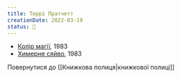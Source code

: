 ```yaml
---
title: Террі Пратчетт
creationDate: 2022-03-19
status: 🌱
---
```

- [Колір магії](https://uk.wikipedia.org/wiki/%D0%9A%D0%BE%D0%BB%D1%96%D1%80_%D0%BC%D0%B0%D0%B3%D1%96%D1%97), 1983
- [Химерне сяйво](https://uk.wikipedia.org/wiki/%D0%A5%D0%B8%D0%BC%D0%B5%D1%80%D0%BD%D0%B5_%D1%81%D1%8F%D0%B9%D0%B2%D0%BE), 1983

Повернутися до [[Книжкова полиця|книжкової полиці]]
